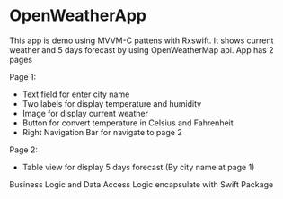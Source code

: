 # OpenWeatherApp

This app is demo using MVVM-C pattens with Rxswift. It shows current weather and 5 days forecast by using OpenWeatherMap api. App has 2 pages

Page 1:
- Text field for enter city name
- Two labels for display temperature and humidity
- Image for display current weather
- Button for convert temperature in Celsius and Fahrenheit
- Right Navigation Bar for navigate to page 2

Page 2:

- Table view for display 5 days forecast (By city name at page 1)

Business Logic and Data Access Logic encapsulate with Swift Package
